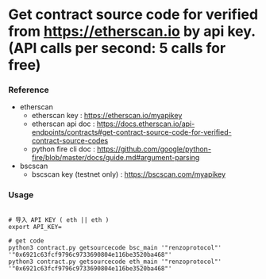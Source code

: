 # Get contract source code for verified from https://etherscan.io by api key.(API calls per second: 5 calls for free)

### Reference

* etherscan
    * etherscan key : https://etherscan.io/myapikey
    * etherscan api doc : https://docs.etherscan.io/api-endpoints/contracts#get-contract-source-code-for-verified-contract-source-codes
    * python fire cli doc : https://github.com/google/python-fire/blob/master/docs/guide.md#argument-parsing
* bscscan
    * bscscan key (testnet only) : https://bscscan.com/myapikey


### Usage

```

# 导入 API KEY ( eth || eth )
export API_KEY=

# get code
python3 contract.py getsourcecode bsc_main '"renzoprotocol"' '"0x6921c63fcf9796c9733690804e116be3520ba468"'
python3 contract.py getsourcecode eth_main '"renzoprotocol"' '"0x6921c63fcf9796c9733690804e116be3520ba468"'


```